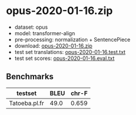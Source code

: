 # opus-2020-01-16.zip

* dataset: opus
* model: transformer-align
* pre-processing: normalization + SentencePiece
* download: [opus-2020-01-16.zip](https://object.pouta.csc.fi/OPUS-MT-models/pl-fr/opus-2020-01-16.zip)
* test set translations: [opus-2020-01-16.test.txt](https://object.pouta.csc.fi/OPUS-MT-models/pl-fr/opus-2020-01-16.test.txt)
* test set scores: [opus-2020-01-16.eval.txt](https://object.pouta.csc.fi/OPUS-MT-models/pl-fr/opus-2020-01-16.eval.txt)

## Benchmarks

| testset               | BLEU  | chr-F |
|-----------------------|-------|-------|
| Tatoeba.pl.fr 	| 49.0 	| 0.659 |

